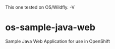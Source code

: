 This one tested on OS/Wildfly. -V

# os-sample-java-web
Sample Java Web Application for use in OpenShift

